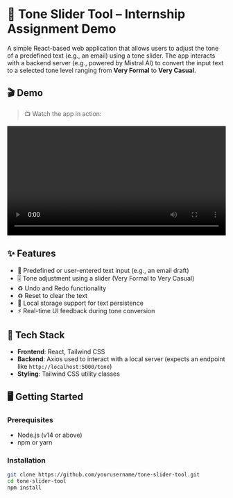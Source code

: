 # 🎯 Tone Slider Tool – Internship Assignment Demo

A simple React-based web application that allows users to adjust the tone of a predefined text (e.g., an email) using a tone slider. The app interacts with a backend server (e.g., powered by Mistral AI) to convert the input text to a selected tone level ranging from **Very Formal** to **Very Casual**.

## 🎬 Demo

> 📺 Watch the app in action:

<video width="100%" controls>
  <source src="./src/asset/Output (1).mp4" type="video/mp4">
  Your browser does not support the video tag.
</video>


## ✨ Features

- 📜 Predefined or user-entered text input (e.g., an email draft)
- 🎚️ Tone adjustment using a slider (Very Formal to Very Casual)
- ♻️ Undo and Redo functionality
- ♻️ Reset to clear the text
- 💾 Local storage support for text persistence
- ⚡ Real-time UI feedback during tone conversion

## 🚀 Tech Stack

- **Frontend**: React, Tailwind CSS
- **Backend**: Axios used to interact with a local server (expects an endpoint like `http://localhost:5000/tone`)
- **Styling**: Tailwind CSS utility classes

## 🖥️ Getting Started

### Prerequisites

- Node.js (v14 or above)
- npm or yarn

### Installation

```bash
git clone https://github.com/yourusername/tone-slider-tool.git
cd tone-slider-tool
npm install
